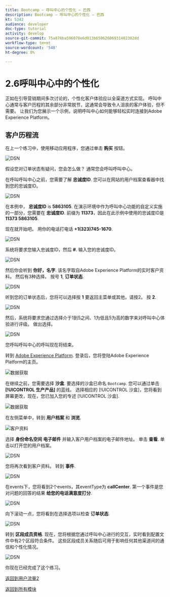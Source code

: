 ```yaml
---
title: Bootcamp — 呼叫中心的个性化 — 巴西
description: Bootcamp — 呼叫中心的个性化 — 巴西
kt: 5342
audience: developer
doc-type: tutorial
activity: develop
source-git-commit: 75a878ba596078e6d013b65062606931402302dd
workflow-type: tm+mt
source-wordcount: '548'
ht-degree: 0%

---
```


# 2.6呼叫中心中的个性化

正如在引导营销期间多次讨论的，个性化客户体验应以全渠道方式实现。 呼叫中心通常与客户历程的其余部分非常脱节，这通常会导致令人沮丧的客户体验，但不需要。 让我们为您展示一个示例，说明呼叫中心如何能够轻松实时连接到Adobe Experience Platform。

## 客户历程流

在上一个练习中，使用移动应用程序，您通过单击 **购买** 按钮。

![DSN](./images/app20.png)

假设您对订单状态有疑问，您会怎么做？ 通常您会呼叫呼叫中心。

在呼叫呼叫中心之前，您需要了解 **忠诚度ID**. 您可以在网站的用户档案查看器中找到您的忠诚度ID。

![DSN](./images/cc1.png)

在本例中， **忠诚度ID** is **5863105**. 在演示环境中作为呼叫中心功能的自定义实施的一部分，您需要在 **忠诚度ID**. 前缀为 **11373**，因此在此示例中使用的忠诚度ID是 **11373 5863105**.

现在就开始吧。 用你的电话打电话 **+1(323)745-1670**.

![DSN](./images/cc2.png)

系统将要求您输入忠诚度ID，然后 **#**. 输入您的忠诚度ID。

![DSN](./images/cc3.png)

然后你会听到 **你好，名字**. 该名字取自Adobe Experience Platform的实时客户资料。 然后有3种选择。 按号 **1**, **订单状态**.

![DSN](./images/cc4.png)

听到您的订单状态后，您将可以选择按 **1** 要返回主菜单或其他，请按2。 按 **2**.

![DSN](./images/cc5.png)

然后，系统将要求您通过选择介于1到5之间、1为低且5为高的数字来对呼叫中心体验进行评级。 做出选择。

![DSN](./images/cc6.png)

您呼叫呼叫中心的呼叫现在将结束。

转到 [Adobe Experience Platform](https://experience.adobe.com/platform). 登录后，您将登陆Adobe Experience Platform的主页。

![数据获取](./images/home.png)

在继续之前，您需要选择 **沙盒**. 要选择的沙盒已命名 ``Bootcamp``. 您可以通过单击 **[!UICONTROL 生产产品]** 的蓝线。 选择相应的 [!UICONTROL 沙盒]，您将看到屏幕更改，现在，您已加入您的专述 [!UICONTROL 沙盒].

![数据获取](./images/sb1.png)

在左侧菜单中，转到 **用户档案** 和 **浏览**.

![客户资料](./images/homemenu.png)

选择 **身份命名空间** **电子邮件** 并输入客户用户档案的电子邮件地址。 单击 **查看**. 单击以打开您的用户档案。

![DSN](./images/cc7.png)

您将再次看到客户资料。 转到 **事件**.

![DSN](./images/cc8.png)

在events下，您将看到2个events，其eventType为 **callCenter**. 第一个事件是您对问题的回答的结果 **给您的电话满意度打分**.

![DSN](./images/cc9.png)

向下滚动一点，您将看到在选择选项以检查 **订单状态**.

![DSN](./images/cc10.png)

转到 **区段成员资格**. 现在，您将根据您通过呼叫中心进行的交互，实时看到配置文件中有2个区段符合条件。 这些区段成员关系随后可用于影响任何其他渠道间的通信和个性化情况。

![DSN](./images/cc11.png)

你现在已经完成了这个练习。

[返回到用户流量2](./uc2.md)

[返回到所有模块](../../overview.md)
